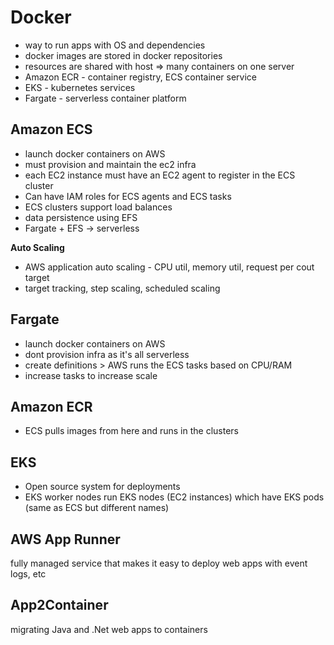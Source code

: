 # Docker 
- way to run apps with OS and dependencies
- docker images are stored in docker repositories
- resources are shared with host => many containers on one server
- Amazon ECR - container registry, ECS container service
- EKS - kubernetes services
- Fargate - serverless container platform

## Amazon ECS
- launch docker containers on AWS
- must provision and maintain the ec2 infra
- each EC2 instance must have an EC2 agent to register in the ECS cluster
- Can have IAM roles for ECS agents and ECS tasks
- ECS clusters support load balances
- data persistence using EFS
- Fargate + EFS -> serverless

**Auto Scaling** 
- AWS application auto scaling - CPU util, memory util, request per cout target
- target tracking, step scaling, scheduled scaling 

## Fargate 
- launch docker containers on AWS
- dont provision infra as it's all serverless
- create definitions > AWS runs the ECS tasks based on CPU/RAM
- increase tasks to increase scale

## Amazon ECR 
- ECS pulls images from here and runs in the clusters

## EKS
- Open source system for deployments
- EKS worker nodes run EKS nodes (EC2 instances) which have EKS pods (same as ECS but different names)

## AWS App Runner
fully managed service that makes it easy to deploy web apps with event logs, etc

## App2Container
migrating Java and .Net web apps to containers
